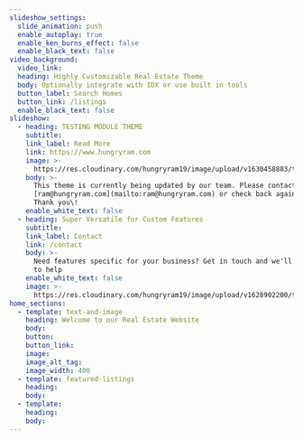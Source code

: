 ```yaml
---
slideshow_settings:
  slide_animation: push
  enable_autoplay: true
  enable_ken_burns_effect: false
  enable_black_text: false
video_background:
  video_link:
  heading: Highly Customizable Real Estate Theme
  body: Optionally integrate with IDX or use built in tools
  button_label: Search Homes
  button_link: /listings
  enable_black_text: false
slideshow:
  - heading: TESTING MODULE THEME
    subtitle:
    link_label: Read More
    link: https://www.hungryram.com
    image: >-
      https://res.cloudinary.com/hungryram19/image/upload/v1630458883/templates/realestate2/shutterstock_12168997453_dgp9fa.jpg
    body: >-
      This theme is currently being updated by our team. Please contact
      [ram@hungryram.com](mailto:ram@hungryram.com) or check back again later.
      Thank you\!
    enable_white_text: false
  - heading: Super Versatile for Custom Features
    subtitle:
    link_label: Contact
    link: /contact
    body: >-
      Need features specific for your business? Get in touch and we'll be happy
      to help
    enable_white_text: false
    image: >-
      https://res.cloudinary.com/hungryram19/image/upload/v1628902200/templates/realestate2/bathroom-bg3_onhi8u.jpg
home_sections:
  - template: text-and-image
    heading: Welcome to our Real Estate Website
    body:
    button:
    button_link:
    image:
    image_alt_tag:
    image_width: 400
  - template: featured-listings
    heading:
    body:
  - template:
    heading:
    body:
---
```


